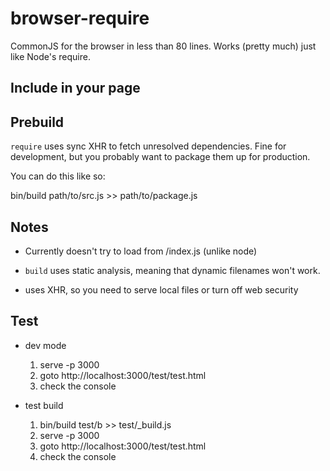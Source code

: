 browser-require
===============

CommonJS for the browser in less than 80 lines. Works (pretty much) just like Node's require.


Include in your page
--------------------

  <script src='require.js'></script>
  <script>
    var app = require("./app")
    var libs = require("./path/to/file")
  </script>


Prebuild
--------

`require` uses sync XHR to fetch unresolved dependencies. Fine for development, but you probably want to package them up for production.

You can do this like so:

  bin/build path/to/src.js >> path/to/package.js


Notes
-----

* Currently doesn't try to load from /index.js (unlike node)

* `build` uses static analysis, meaning that dynamic filenames won't work.

* uses XHR, so you need to serve local files or turn off web security


Test
----

* dev mode

  1. serve -p 3000
  2. goto http://localhost:3000/test/test.html
  3. check the console

* test build

  1. bin/build test/b >> test/_build.js
  2. serve -p 3000
  3. goto http://localhost:3000/test/test.html
  4. check the console
